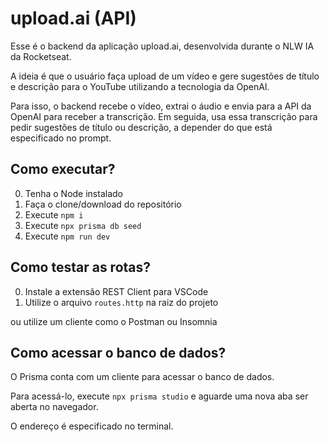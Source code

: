 # upload.ai (API)

Esse é o backend da aplicação upload.ai, desenvolvida durante o NLW IA da Rocketseat. 

A ideia é que o usuário faça upload de um vídeo e gere sugestões de título e descrição para o YouTube utilizando a tecnologia da OpenAI.

Para isso, o backend recebe o vídeo, extrai o áudio e envia para a API da OpenAI para receber a transcrição. Em seguida, usa essa transcrição para pedir sugestões de título ou descrição, a depender do que está especificado no prompt.

## Como executar?

0. Tenha o Node instalado
1. Faça o clone/download do repositório
2. Execute `npm i`
3. Execute `npx prisma db seed`
4. Execute `npm run dev`

## Como testar as rotas?

0. Instale a extensão REST Client para VSCode
1. Utilize o arquivo `routes.http` na raiz do projeto

ou utilize um cliente como o Postman ou Insomnia

## Como acessar o banco de dados?

O Prisma conta com um cliente para acessar o banco de dados. 

Para acessá-lo, execute `npx prisma studio` e aguarde uma nova aba ser aberta no navegador. 

O endereço é especificado no terminal.